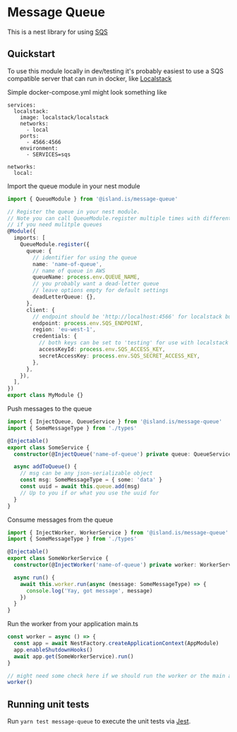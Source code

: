 # Message Queue

This is a nest library for using [SQS](https://aws.amazon.com/sqs/)

## Quickstart

To use this module locally in dev/testing it's probably easiest to use a SQS
compatible server that can run in docker, like [Localstack](https://github.com/localstack/localstack)

Simple docker-compose.yml might look something like

```
services:
  localstack:
    image: localstack/localstack
    networks:
      - local
    ports:
      - 4566:4566
    environment:
      - SERVICES=sqs

networks:
  local:
```

Import the queue module in your nest module

```typescript
import { QueueModule } from '@island.is/message-queue'

// Register the queue in your nest module.
// Note you can call QueueModule.register multiple times with different names
// if you need mulitple queues
@Module({
  imports: [
    QueueModule.register({
      queue: {
        // identifier for using the queue
        name: 'name-of-queue',
        // name of queue in AWS
        queueName: process.env.QUEUE_NAME,
        // you probably want a dead-letter queue
        // leave options empty for default settings
        deadLetterQueue: {},
      },
      client: {
        // endpoint should be 'http://localhost:4566' for localstack but can be left undefined in production
        endpoint: process.env.SQS_ENDPOINT,
        region: 'eu-west-1',
        credentials: {
          // both keys can be set to 'testing' for use with localstack
          accessKeyId: process.env.SQS_ACCESS_KEY,
          secretAccessKey: process.env.SQS_SECRET_ACCESS_KEY,
        },
      },
    }),
  ],
})
export class MyModule {}
```

Push messages to the queue

```typescript
import { InjectQueue, QueueService } from '@island.is/message-queue'
import { SomeMessageType } from './types'

@Injectable()
export class SomeService {
  constructor(@InjectQueue('name-of-queue') private queue: QueueService) {}

  async addToQueue() {
    // msg can be any json-serializable object
    const msg: SomeMessageType = { some: 'data' }
    const uuid = await this.queue.add(msg)
    // Up to you if or what you use the uuid for
  }
}
```

Consume messages from the queue

```typescript
import { InjectWorker, WorkerService } from '@island.is/message-queue'
import { SomeMessageType } from './types'

@Injectable()
export class SomeWorkerService {
  constructor(@InjectWorker('name-of-queue') private worker: WorkerService) {}

  async run() {
    await this.worker.run(async (message: SomeMessageType) => {
      console.log('Yay, got message', message)
    })
  }
}
```

Run the worker from your application main.ts

```typescript
const worker = async () => {
  const app = await NestFactory.createApplicationContext(AppModule)
  app.enableShutdownHooks()
  await app.get(SomeWorkerService).run()
}

// might need some check here if we should run the worker or the main application/webserver
worker()
```

## Running unit tests

Run `yarn test message-queue` to execute the unit tests via [Jest](https://jestjs.io).
